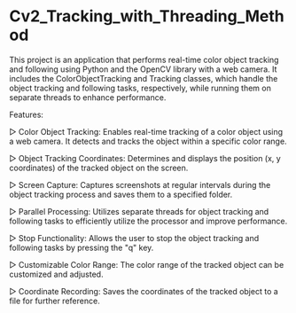 # Cv2_Tracking_with_Threading_Method

This project is an application that performs real-time color object tracking and following using Python and the OpenCV library with a web camera. 
It includes the ColorObjectTracking and Tracking classes, 
which handle the object tracking and following tasks, respectively, while running them on separate threads to enhance performance.

Features:

  ▷ Color Object Tracking: Enables real-time tracking of a color object using a web camera. It detects and tracks the object within a specific color range.
  
  ▷ Object Tracking Coordinates: Determines and displays the position (x, y coordinates) of the tracked object on the screen.
 
  ▷ Screen Capture: Captures screenshots at regular intervals during the object tracking process and saves them to a specified folder.
  
  ▷ Parallel Processing: Utilizes separate threads for object tracking and following tasks to efficiently utilize the processor and improve performance.
  
  ▷ Stop Functionality: Allows the user to stop the object tracking and following tasks by pressing the "q" key.
  
  ▷ Customizable Color Range: The color range of the tracked object can be customized and adjusted.
  
  ▷ Coordinate Recording: Saves the coordinates of the tracked object to a file for further reference.
